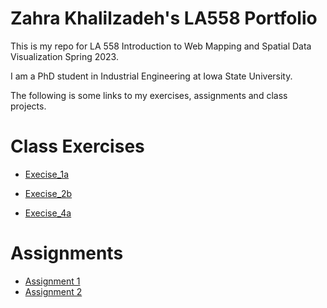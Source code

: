 # Zahra Khalilzadeh's LA558 Portfolio
This is my repo for LA 558 Introduction to Web Mapping and Spatial Data Visualization Spring 2023.

I am a PhD student in Industrial Engineering at Iowa State University.

The following is some links to my exercises, assignments and class projects.


# Class Exercises
* [Execise_1a](Assignment1/Ex1a.md)

* [Execise_2b](exercises/ex2b.md)

* [Execise_4a](Rexcersises/ex4a.md)

# Assignments
* [Assignment 1](assignments/Assignment1/Assignment1all3Sections.html)
* [Assignment 2](assignment2/assignment2.md)

